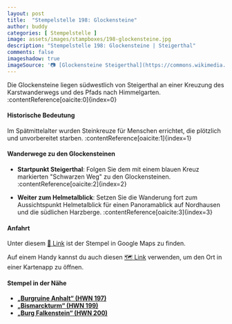 ```yaml
---
layout: post
title:  "Stempelstelle 198: Glockensteine"
author: buddy
categories: [ Stempelstelle ]
image: assets/images/stampboxes/198-glockensteine.jpg
description: "Stempelstelle 198: Glockensteine | Steigerthal"
comments: false
imageshadow: true
imageSource: '📷 [Glockensteine Steigerthal](https://commons.wikimedia.org/wiki/File:Glockensteine_Steigerthal.jpg) von <a href="//commons.wikimedia.org/wiki/User:B.Thomas95" title="User:B.Thomas95">Thomas Binder</a> unter Lizenz [CC BY-SA 4.0](https://creativecommons.org/licenses/by-sa/4.0)'
---
```


Die Glockensteine liegen südwestlich von Steigerthal an einer Kreuzung des Karstwanderwegs und des Pfads nach Himmelgarten. :contentReference[oaicite:0]{index=0}

#### Historische Bedeutung

Im Spätmittelalter wurden Steinkreuze für Menschen errichtet, die plötzlich und unvorbereitet starben. :contentReference[oaicite:1]{index=1}

#### Wanderwege zu den Glockensteinen

- **Startpunkt Steigerthal**: Folgen Sie dem mit einem blauen Kreuz markierten "Schwarzen Weg" zu den Glockensteinen. :contentReference[oaicite:2]{index=2}

- **Weiter zum Helmetalblick**: Setzen Sie die Wanderung fort zum Aussichtspunkt Helmetalblick für einen Panoramablick auf Nordhausen und die südlichen Harzberge. :contentReference[oaicite:3]{index=3}

#### Anfahrt

Unter diesem [📍 Link](https://www.google.com/maps/dir/?api=1&origin=&destination=51.51768%2C%2010.85805) ist der Stempel in Google Maps zu finden.

<div class="android-only">
  Auf einem Handy kannst du auch diesen 
  <a href="geo:51.51768,10.85805">🗺️ Link</a> 
  verwenden, um den Ort in einer Kartenapp zu öffnen.
  <p></p>
</div>

#### Stempel in der Nähe

- [**„Burgruine Anhalt“ (HWN 197)**](/stempelstelle-197-burgruine-anhalt)
- [**„Bismarckturm“ (HWN 199)**](/stempelstelle-199-bismarckturm)
- [**„Burg Falkenstein“ (HWN 200)**](/stempelstelle-200-burg-falkenstein)
